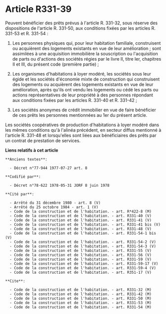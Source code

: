 # Article R331-39

Peuvent bénéficier des prêts prévus à l'article R. 331-32, sous réserve des dispositions de l'article R. 331-50, aux
conditions fixées par les articles R. 331-53 et R. 331-54 :

1. Les personnes physiques qui, pour leur habitation familiale, construisent ou acquièrent des logements existants en vue de
leur amélioration ; sont assimilées à une acquisition immobilière la souscription ou l'acquisition de parts ou d'actions des
sociétés régies par le livre II, titre Ier, chapitres II et III, du présent code (première partie) ;

2. Les organismes d'habitations à loyer modéré, les sociétés sous leur égide et les sociétés d'économie mixte de construction
qui construisent des logements ou acquièrent des logements existants en vue de leur amélioration, après qu'ils ont vendu les
logements ou cédé les parts ou actions représentatives de leur propriété à des personnes répondant aux conditions fixées par
les articles R. 331-40 et R. 331-42 ;

3. Les sociétés anonymes de crédit immobilier en vue de faire bénéficier de ces prêts les personnes mentionnées au 1er du
présent article.

Les sociétés coopératives de production d'habitations à loyer modéré dans les mêmes conditions qu'à l'alinéa précédent, en
secteur diffus mentionné à l'article R. 331-48 et lorsqu'elles sont liées aux bénéficiaires des prêts par un contrat de
prestation de services.

**Liens relatifs à cet article**

	**Anciens textes**:

	  - Décret n°77-944 1977-07-27 art. 8

	**Codifié par**:

	  - Décret n°78-622 1978-05-31 JORF 8 juin 1978

	**Cité par**:

	  - Arrêté du 31 décembre 1980 - art. 8 (V)
	  - Arrêté du 25 octobre 1984 - art. 1 (V)
	  - Code de la construction et de l'habitation. - art. R*422-8 (M)
	  - Code de la construction et de l'habitation. - art. R331-40 (V)
	  - Code de la construction et de l'habitation. - art. R331-41 (V)
	  - Code de la construction et de l'habitation. - art. R331-41 bis (V)
	  - Code de la construction et de l'habitation. - art. R331-48 (V)
	  - Code de la construction et de l'habitation. - art. R331-54-1 bis (V)
	  - Code de la construction et de l'habitation. - art. R331-54-2 (V)
	  - Code de la construction et de l'habitation. - art. R331-54-3 (V)
	  - Code de la construction et de l'habitation. - art. R331-55 (V)
	  - Code de la construction et de l'habitation. - art. R331-56 (V)
	  - Code de la construction et de l'habitation. - art. R331-59 (V)
	  - Code de la construction et de l'habitation. - art. R331-59-17 (V)
	  - Code de la construction et de l'habitation. - art. R331-59-4 (V)
	  - Code de la construction et de l'habitation. - art. R351-17 (V)

	**Cite**:

	  - Code de la construction et de l'habitation. - art. R331-32 (M)
	  - Code de la construction et de l'habitation. - art. R331-42 (M)
	  - Code de la construction et de l'habitation. - art. R331-50 (M)
	  - Code de la construction et de l'habitation. - art. R331-53 (M)
	  - Code de la construction et de l'habitation. - art. R331-54 (M)
